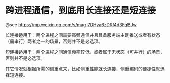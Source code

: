 # 跨进程通信，到底用长连接还是短连接
@see https://mp.weixin.qq.com/s/magI7DHya6zDRf4d3FqBJw

长连接适用于：两个进程之间需要高频通信并且具备服务端主动推送或者有状态（需串行）两者之一的场景，否则并不是必选项。

短连接适用于：两个进程之间通信频率较低，或者属于无状态（可并行）的场景，否则并不是必选项。

其它情况就根据所需的侧重点来，比如侧重性能就长连接，侧重编码的便捷性就选择短连接。
